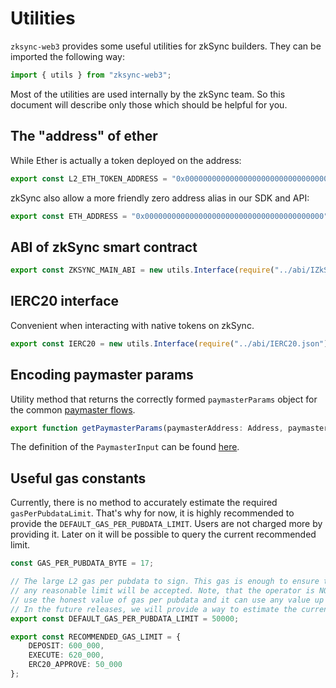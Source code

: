 # Utilities

`zksync-web3` provides some useful utilities for zkSync builders. They can be imported the following way:

```typescript
import { utils } from "zksync-web3";
```

Most of the utilities are used internally by the zkSync team. So this document will describe only those which should be helpful for you.

<TocHeader />
<TOC class="table-of-contents" :include-level="[2,3]" />

## The "address" of ether

While Ether is actually a token deployed on the address:

```typescript
export const L2_ETH_TOKEN_ADDRESS = "0x000000000000000000000000000000000000800a";
```

zkSync also allow a more friendly zero address alias in our SDK and API:

```typescript
export const ETH_ADDRESS = "0x0000000000000000000000000000000000000000";
```

## ABI of zkSync smart contract

```typescript
export const ZKSYNC_MAIN_ABI = new utils.Interface(require("../abi/IZkSync.json"));
```

## IERC20 interface

Convenient when interacting with native tokens on zkSync.

```typescript
export const IERC20 = new utils.Interface(require("../abi/IERC20.json"));
```

## Encoding paymaster params

Utility method that returns the correctly formed `paymasterParams` object for the common [paymaster flows](../../dev/developer-guides/aa.md#built-in-paymaster-flows).

```typescript
export function getPaymasterParams(paymasterAddress: Address, paymasterInput: PaymasterInput): PaymasterParams
```

The definition of the `PaymasterInput` can be found [here](./types.md).

## Useful gas constants
Currently, there is no method to accurately estimate the required `gasPerPubdataLimit`. That's why for now, it is highly recommended to provide the `DEFAULT_GAS_PER_PUBDATA_LIMIT`. Users are not charged more by providing it.
Later on it will be possible to query the current recommended limit.

```typescript
const GAS_PER_PUBDATA_BYTE = 17;

// The large L2 gas per pubdata to sign. This gas is enough to ensure that
// any reasonable limit will be accepted. Note, that the operator is NOT required to
// use the honest value of gas per pubdata and it can use any value up to the one signed by the user.
// In the future releases, we will provide a way to estimate the current gasPerPubdata.
export const DEFAULT_GAS_PER_PUBDATA_LIMIT = 50000;

export const RECOMMENDED_GAS_LIMIT = {
    DEPOSIT: 600_000,
    EXECUTE: 620_000,
    ERC20_APPROVE: 50_000
};
```
